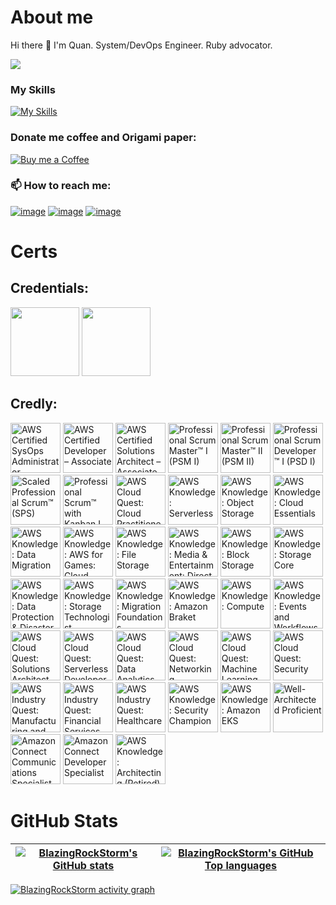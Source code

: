 # About me
Hi there 👋 I'm Quan.
System/DevOps Engineer. Ruby advocator.

![](https://komarev.com/ghpvc/?username=BlazingRockStorm)

### My Skills

[![My Skills](https://skillicons.dev/icons?i=ruby,python,js,ts,docker,aws,react,flutter,vscode)](https://skillicons.dev)

### Donate me coffee and Origami paper:

[![Buy me a Coffee](https://img.shields.io/badge/Buy_Me_A_Coffee-FFDD00?style=for-the-badge&logo=buy-me-a-coffee&logoColor=black)](https://www.buymeacoffee.com/gryqhon)

### 📫 How to reach me:

[![image](https://img.shields.io/badge/LinkedIn-0077B5?style=for-the-badge&logo=linkedin&logoColor=white)](https://www.linkedin.com/in/hoang-quan-8418a7155/)
[![image](https://img.shields.io/badge/Instagram-E4405F?style=for-the-badge&logo=instagram&logoColor=white)](https://www.instagram.com/gryqhon_origami/)
[![image](https://img.shields.io/badge/Gmail-D14836?style=for-the-badge&logo=gmail&logoColor=white)](mailto:quanhoangd129@gmail.com)

# Certs
## Credentials:

[<img src="https://badges.images.credential.net/1495071229333.png" width="110">](https://www.credential.net/d6b90bcc-0a14-4039-94ba-5443ea9dd343 "Ruby Certified Ruby Examination Silver")
[<img src="https://templates.images.credential.net/16599277022875216138354534652590.png" width="110">](https://www.credential.net/3c8a0b29-cc9d-4249-a148-ddf1800e53d9 "Ruby Certified Ruby Examination Gold Ver 3")

## Credly:
<!--START_SECTION:badges-->
<a href="https://www.credly.com/badges/01470659-ab59-49b6-9887-da223273bb0f" title="AWS Certified SysOps Administrator – Associate"><img src="https://images.credly.com/size/80x80/images/f0d3fbb9-bfa7-4017-9989-7bde8eaf42b1/image.png" alt="AWS Certified SysOps Administrator – Associate" width="80" height="80"></a>
<a href="https://www.credly.com/badges/35bcfa40-10ae-420f-8e7c-3dd35c1c16aa" title="AWS Certified Developer – Associate"><img src="https://images.credly.com/size/80x80/images/b9feab85-1a43-4f6c-99a5-631b88d5461b/image.png" alt="AWS Certified Developer – Associate" width="80" height="80"></a>
<a href="https://www.credly.com/badges/17efe8cf-9ea6-459f-ade9-dc22fff82000" title="AWS Certified Solutions Architect – Associate"><img src="https://images.credly.com/size/80x80/images/0e284c3f-5164-4b21-8660-0d84737941bc/image.png" alt="AWS Certified Solutions Architect – Associate" width="80" height="80"></a>
<a href="https://www.credly.com/badges/02b796b7-b597-4cd7-b0d5-c547de1e23d4" title="Professional Scrum Master™ I (PSM I)"><img src="https://images.credly.com/size/80x80/images/a2790314-008a-4c3d-9553-f5e84eb359ba/image.png" alt="Professional Scrum Master™ I (PSM I)" width="80" height="80"></a>
<a href="https://www.credly.com/badges/142143ea-9211-420d-b94a-27632578dc0f" title="Professional Scrum Master™ II (PSM II)"><img src="https://images.credly.com/size/80x80/images/d90cc9bc-3e9a-49b2-ac09-7930db400e32/image.png" alt="Professional Scrum Master™ II (PSM II)" width="80" height="80"></a>
<a href="https://www.credly.com/badges/64c9b6c3-ce14-407c-ba93-174d6eb15d14" title="Professional Scrum Developer™ I (PSD I)"><img src="https://images.credly.com/size/80x80/images/d2298e82-b671-434a-876b-21a0ebc3af0e/image.png" alt="Professional Scrum Developer™ I (PSD I)" width="80" height="80"></a>
<a href="https://www.credly.com/badges/677aab13-e8b3-46e7-b93f-d1ac003f26c9" title="Scaled Professional Scrum™ (SPS)"><img src="https://images.credly.com/size/80x80/images/ab5a94a3-3d62-4d02-a3c8-7a72524f4d12/image.png" alt="Scaled Professional Scrum™ (SPS)" width="80" height="80"></a>
<a href="https://www.credly.com/badges/15fdbca9-e0e7-4380-9204-b66a4904dc94" title="Professional Scrum™ with Kanban I (PSK I)"><img src="https://images.credly.com/size/80x80/images/78c2bf96-9468-40ac-aee7-3eac9d79a6d5/image.png" alt="Professional Scrum™ with Kanban I (PSK I)" width="80" height="80"></a>
<a href="https://www.credly.com/badges/ca27f266-ce6f-4292-8195-0e2ebfbb16d6" title="AWS Cloud Quest: Cloud Practitioner"><img src="https://images.credly.com/size/80x80/images/2784d0d8-327c-406f-971e-9f0e15097003/image.png" alt="AWS Cloud Quest: Cloud Practitioner" width="80" height="80"></a>
<a href="https://www.credly.com/badges/6eacd806-a1d8-4b30-8218-4e231fbfdaa4" title="AWS Knowledge: Serverless"><img src="https://images.credly.com/size/80x80/images/e07c6cc4-b737-4d7e-8ce8-66b6b7a60367/image.png" alt="AWS Knowledge: Serverless" width="80" height="80"></a>
<a href="https://www.credly.com/badges/69dafa63-6d50-4a75-b865-7e87558c07af" title="AWS Knowledge: Object Storage"><img src="https://images.credly.com/size/80x80/images/100511fc-a919-4c0c-b313-7f49b6d09ef6/image.png" alt="AWS Knowledge: Object Storage" width="80" height="80"></a>
<a href="https://www.credly.com/badges/84e990a4-0823-4ee8-97a0-5f34c4fe0db8" title="AWS Knowledge: Cloud Essentials"><img src="https://images.credly.com/size/80x80/images/ec621e2a-c8f0-4459-806c-ae11829d372a/image.png" alt="AWS Knowledge: Cloud Essentials" width="80" height="80"></a>
<a href="https://www.credly.com/badges/081d33ae-3723-4a0e-9faa-575896433c33" title="AWS Knowledge: Data Migration"><img src="https://images.credly.com/size/80x80/images/d7c2b294-d08e-4795-a342-88fc34df7e01/image.png" alt="AWS Knowledge: Data Migration" width="80" height="80"></a>
<a href="https://www.credly.com/badges/e036002a-19a2-4937-9c4c-effac8f871fe" title="AWS Knowledge: AWS for Games: Cloud Game Development"><img src="https://images.credly.com/size/80x80/images/1e1e332c-cbe5-4358-9491-748cc5c5d15f/image.png" alt="AWS Knowledge: AWS for Games: Cloud Game Development" width="80" height="80"></a>
<a href="https://www.credly.com/badges/fdd2d7b4-4cdd-4d6d-a7dd-b1f011ef8459" title="AWS Knowledge: File Storage"><img src="https://images.credly.com/size/80x80/images/a894153e-1762-4870-83b9-150ff294d7fb/image.png" alt="AWS Knowledge: File Storage" width="80" height="80"></a>
<a href="https://www.credly.com/badges/cb965cf0-60a4-4ac2-bf82-ceb30b8d7543" title="AWS Knowledge: Media & Entertainment: Direct-to-Consumer and Broadcast Foundations"><img src="https://images.credly.com/size/80x80/images/0c6f66be-4cd6-4d98-b132-a9a87dc6ecbe/image.png" alt="AWS Knowledge: Media & Entertainment: Direct-to-Consumer and Broadcast Foundations" width="80" height="80"></a>
<a href="https://www.credly.com/badges/c6109fe3-44a9-4ac8-b1c4-88109d0157f5" title="AWS Knowledge: Block Storage"><img src="https://images.credly.com/size/80x80/images/bd6f25a2-b7ac-4b4c-ae4c-887864ba105e/image.png" alt="AWS Knowledge: Block Storage" width="80" height="80"></a>
<a href="https://www.credly.com/badges/10b9400a-432e-4490-b202-46466b4d939f" title="AWS Knowledge: Storage Core"><img src="https://images.credly.com/size/80x80/images/4c6a3c3a-e1dd-46f7-bcaf-cc69b817042e/image.png" alt="AWS Knowledge: Storage Core" width="80" height="80"></a>
<a href="https://www.credly.com/badges/c239f1d0-6ed1-4421-944d-4ca5d606f0bc" title="AWS Knowledge: Data Protection & Disaster Recovery"><img src="https://images.credly.com/size/80x80/images/b8766b97-8362-4948-a08c-d4fbd2cda57c/image.png" alt="AWS Knowledge: Data Protection & Disaster Recovery" width="80" height="80"></a>
<a href="https://www.credly.com/badges/9c862bb9-2f04-498b-9976-e59be04c3e11" title="AWS Knowledge: Storage Technologist"><img src="https://images.credly.com/size/80x80/images/526ad7ad-52f2-4922-9fa8-879fea71e286/image.png" alt="AWS Knowledge: Storage Technologist" width="80" height="80"></a>
<a href="https://www.credly.com/badges/a59c253a-9b00-4ce9-a571-b0dfb0d3ebf7" title="AWS Knowledge: Migration Foundations"><img src="https://images.credly.com/size/80x80/images/4163dc96-eec3-49c2-87b3-6a98172e160c/image.png" alt="AWS Knowledge: Migration Foundations" width="80" height="80"></a>
<a href="https://www.credly.com/badges/dce0a47b-a903-40fe-86a0-92031abda51a" title="AWS Knowledge: Amazon Braket"><img src="https://images.credly.com/size/80x80/images/cb9ef1ba-f010-4a39-881b-65dce3e5df68/image.png" alt="AWS Knowledge: Amazon Braket" width="80" height="80"></a>
<a href="https://www.credly.com/badges/487e7219-0ee0-42b3-90a0-88486e679ee2" title="AWS Knowledge: Compute"><img src="https://images.credly.com/size/80x80/images/eba18772-5ecf-471b-b8af-dda79815b544/image.png" alt="AWS Knowledge: Compute" width="80" height="80"></a>
<a href="https://www.credly.com/badges/10d78986-4f07-473d-a8fe-bcd0511a5f0e" title="AWS Knowledge: Events and Workflows"><img src="https://images.credly.com/size/80x80/images/65b806c9-c09d-4125-bfb0-8fc87f4699ac/image.png" alt="AWS Knowledge: Events and Workflows" width="80" height="80"></a>
<a href="https://www.credly.com/badges/ad876b52-a4f8-4486-a28e-5216d735daf1" title="AWS Cloud Quest: Solutions Architect"><img src="https://images.credly.com/size/80x80/images/9e9e7ef7-384f-4636-8743-1b89a68fb46b/image.png" alt="AWS Cloud Quest: Solutions Architect" width="80" height="80"></a>
<a href="https://www.credly.com/badges/b85a46ae-1d03-4800-b9b7-b69b803c33d6" title="AWS Cloud Quest: Serverless Developer"><img src="https://images.credly.com/size/80x80/images/9a2fd02b-52ab-448d-9d19-fd9b68efe1f6/image.png" alt="AWS Cloud Quest: Serverless Developer" width="80" height="80"></a>
<a href="https://www.credly.com/badges/fae7bc5b-a6dd-4eda-a47e-db8b1c16f517" title="AWS Cloud Quest: Data Analytics"><img src="https://images.credly.com/size/80x80/images/2cd965b0-5f5d-4510-ab05-cfa2f80342a1/image.png" alt="AWS Cloud Quest: Data Analytics" width="80" height="80"></a>
<a href="https://www.credly.com/badges/606cc8ff-36cb-4745-812b-58094940b2cc" title="AWS Cloud Quest: Networking"><img src="https://images.credly.com/size/80x80/images/c483e5e6-580a-4ed8-b4b6-91219526a326/image.png" alt="AWS Cloud Quest: Networking" width="80" height="80"></a>
<a href="https://www.credly.com/badges/077c1cf3-f552-4083-8515-20127074cce7" title="AWS Cloud Quest: Machine Learning"><img src="https://images.credly.com/size/80x80/images/d85070dc-b233-4848-9db4-c55319435b67/image.png" alt="AWS Cloud Quest: Machine Learning" width="80" height="80"></a>
<a href="https://www.credly.com/badges/40f46b86-dd6e-484b-8d0e-1123d1e806e2" title="AWS Cloud Quest: Security"><img src="https://images.credly.com/size/80x80/images/e66468bd-5a58-4136-8fb5-994e13501cf5/image.png" alt="AWS Cloud Quest: Security" width="80" height="80"></a>
<a href="https://www.credly.com/badges/61ec5967-c145-4eaf-929f-8b8cabe872a6" title="AWS Industry Quest: Manufacturing and Auto"><img src="https://images.credly.com/size/80x80/images/de349340-fe28-49a6-8645-657113ee7c11/image.png" alt="AWS Industry Quest: Manufacturing and Auto" width="80" height="80"></a>
<a href="https://www.credly.com/badges/b55ffd5f-b377-4724-aca7-d94bd8f267e5" title="AWS Industry Quest: Financial Services"><img src="https://images.credly.com/size/80x80/images/ac4918fd-87d6-4283-b896-52314f703327/image.png" alt="AWS Industry Quest: Financial Services" width="80" height="80"></a>
<a href="https://www.credly.com/badges/8ae1b9c5-8d6a-40d6-8aff-c25b3b52c951" title="AWS Industry Quest: Healthcare"><img src="https://images.credly.com/size/80x80/images/ec5d1db6-aa72-484a-a315-fa4daa464e5d/blob" alt="AWS Industry Quest: Healthcare" width="80" height="80"></a>
<a href="https://www.credly.com/badges/20007e71-10de-4d33-85d8-a68473dcc744" title="AWS Knowledge: Security Champion"><img src="https://images.credly.com/size/80x80/images/478cdcb9-9b92-4893-9c95-617ad0f28257/blob" alt="AWS Knowledge: Security Champion" width="80" height="80"></a>
<a href="https://www.credly.com/badges/7cc6ee6c-8ff1-453f-9428-1cedf0a63b42" title="AWS Knowledge: Amazon EKS"><img src="https://images.credly.com/size/80x80/images/9bcbde6d-1754-4617-9337-124f7b10a6c2/image.png" alt="AWS Knowledge: Amazon EKS" width="80" height="80"></a>
<a href="https://www.credly.com/badges/dcc7ff32-4469-419c-8de4-ec596a70dc4c" title="Well-Architected Proficient"><img src="https://images.credly.com/size/80x80/images/b870667f-00a3-48d7-b988-9c02b441b883/image.png" alt="Well-Architected Proficient" width="80" height="80"></a>
<a href="https://www.credly.com/badges/a9d7faea-f531-4924-8250-939179c10613" title="Amazon Connect Communications Specialist"><img src="https://images.credly.com/size/80x80/images/60dbe6ec-05b8-45cd-9deb-d220bc19b7e1/image.png" alt="Amazon Connect Communications Specialist" width="80" height="80"></a>
<a href="https://www.credly.com/badges/db50dbcc-fea6-41aa-8044-c57911cbdb0a" title="Amazon Connect Developer Specialist"><img src="https://images.credly.com/size/80x80/images/d68afdb9-6fdc-4739-be07-67c919d58348/image.png" alt="Amazon Connect Developer Specialist" width="80" height="80"></a>
<a href="https://www.credly.com/badges/76091812-95d3-4015-94b1-e1cf3a5ab2be" title="AWS Knowledge: Architecting (Retired)"><img src="https://images.credly.com/size/80x80/images/519a6dba-f145-4c1a-85a2-1d173d6898d9/image.png" alt="AWS Knowledge: Architecting (Retired)" width="80" height="80"></a>
<!--END_SECTION:badges-->

# GitHub Stats

| [![BlazingRockStorm's GitHub stats](https://github-readme-stats.vercel.app/api?username=BlazingRockStorm&show_icons=true&theme=tokyonight)](https://github.com/anuraghazra/github-readme-stats) | [![BlazingRockStorm's GitHub Top languages](http://github-profile-summary-cards.vercel.app/api/cards/most-commit-language?username=BlazingRockStorm&theme=tokyonight)](https://github.com/vn7n24fzkq/github-profile-summary-cards) |
| ------------- | ------------- |

[![BlazingRockStorm activity graph](https://github-readme-activity-graph.vercel.app/graph?username=BlazingRockStorm&theme=react-dark)](https://github.com/ashutosh00710/github-readme-activity-graph)

<!--
**BlazingRockStorm/BlazingRockStorm** is a ✨ _special_ ✨ repository because its `README.md` (this file) appears on your GitHub profile.

Here are some ideas to get you started:

- 🔭 I’m currently working on ...
- 🌱 I’m currently learning ...
- 👯 I’m looking to collaborate on ...
- 🤔 I’m looking for help with ...
- 💬 Ask me about ...
- 😄 Pronouns: ...
- ⚡ Fun fact: ...
-->
